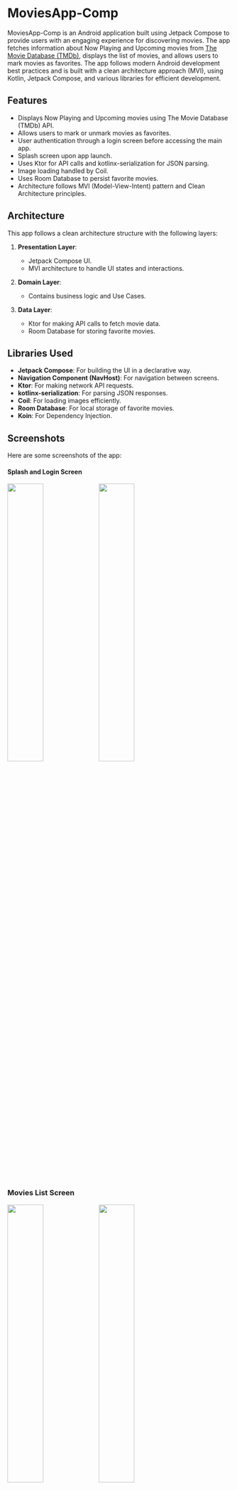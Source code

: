 # MoviesApp-Comp

MoviesApp-Comp is an Android application built using Jetpack Compose to provide users with an engaging experience for discovering movies. The app
fetches information about Now Playing and Upcoming movies from [The Movie Database (TMDb)](https://www.themoviedb.org/), displays the list of movies,
and allows users to mark movies as favorites. The app follows modern Android development best practices and is built with a clean architecture
approach (MVI), using Kotlin, Jetpack Compose, and various libraries for efficient development.

## Features

- Displays Now Playing and Upcoming movies using The Movie Database (TMDb) API.
- Allows users to mark or unmark movies as favorites.
- User authentication through a login screen before accessing the main app.
- Splash screen upon app launch.
- Uses Ktor for API calls and kotlinx-serialization for JSON parsing.
- Image loading handled by Coil.
- Uses Room Database to persist favorite movies.
- Architecture follows MVI (Model-View-Intent) pattern and Clean Architecture principles.

## Architecture

This app follows a clean architecture structure with the following layers:

1. **Presentation Layer**:
    - Jetpack Compose UI.
    - MVI architecture to handle UI states and interactions.

2. **Domain Layer**:
    - Contains business logic and Use Cases.

3. **Data Layer**:
    - Ktor for making API calls to fetch movie data.
    - Room Database for storing favorite movies.

## Libraries Used

- **Jetpack Compose**: For building the UI in a declarative way.
- **Navigation Component (NavHost)**: For navigation between screens.
- **Ktor**: For making network API requests.
- **kotlinx-serialization**: For parsing JSON responses.
- **Coil**: For loading images efficiently.
- **Room Database**: For local storage of favorite movies.
- **Koin**: For Dependency Injection.

## Screenshots

Here are some screenshots of the app:

#### Splash and Login Screen

<img src="screenshots/splash_screen.png" width="40%"/> <img src="screenshots/login_screen.png" width="40%"/>

### Movies List Screen

<img src="screenshots/movies_list_screen_1.png" width="40%"/> <img src="screenshots/movies_list_screen_2.png" width="40%"/>

### Movie Detail Screen

<img src="screenshots/movie_detail_screen_1.png" width="40%"/> <img src="screenshots/movie_detail_screen_2.png" width="40%"/>

### Favorite Movies

<img src="screenshots/favorite_movies.png" width="40%"/>

## Getting Started

### Prerequisites

Before running this project, ensure that you have the following installed:

- **Android Studio** (with the latest stable version)
- **JDK 11 or higher** installed
- **Gradle** (usually bundled with Android Studio)

### Installation

1. Clone the repository:

   ```bash
   git clone https://github.com/mik237/MoviesApp-Comp.git

2. Open the project in Android Studio.

3. Make sure you have the required API key for The Movie Database (TMDb):
    - Create an account on TMDb.
    - Generate an API key and add it to your project.
        - You can place it in the strings.xml or use it in your API calls directly.

4. Sync Gradle files and build the project.
5. Run the app on an emulator or real device.

### Screens & Navigation Flow

- **Splash Screen**: Displays briefly when the app starts, then navigates to the Login Screen.
- **Login Screen**: Allows users to authenticate (you can simulate login for testing).
- **Main Screen**: Displays a list of Now Playing and Upcoming Movies.
    - User can click on any movie item to navigate to the Movie Detail Screen.
- **Movie Detail Screen**: Displays detailed information about the selected movie.
    - Users can mark or unmark the movie as a favorite, which will be stored in the local Room Database.

### How It Works

1. Fetching Movies:
    - The app makes a request to The Movie Database API using Ktor and retrieves Now Playing and Upcoming movie lists.
    - These lists are then displayed in the Movies List screen.

2. Marking Favorites:
    - Users can mark any movie as a favorite. The app stores the movie in a local Room Database.
    - The movie is removed from the favorite list if the user unmarks it.

3. MVI Architecture:
    - The app uses the MVI (Model-View-Intent) architecture to separate UI, business logic, and state management.

4. Room Database:
    - Room is used to persist the favorite movies locally. When a movie is marked as a favorite, it gets inserted into the database and can be
      retrieved later.

## Contributing

Feel free to fork the repository, make changes, and create pull requests. Contributions are always welcome!

### Steps for contributing:

1. Fork the repository.
2. Clone your fork to your local machine.
3. Make your changes and commit them.
4. Push your changes to your forked repository.
5. Create a pull request for review.

License
This project is open source and available under the MIT License.

## Acknowledgements

- [The Movie Database API](https://www.themoviedb.org/) for providing the movie data.
- [Jetpack Compose](https://developer.android.com/jetpack/compose) for modern UI development.
- [Ktor](https://ktor.io/) for handling HTTP requests.
- [Coil](https://coil-kt.github.io/coil/) for efficient image loading.
- [Room Database](https://developer.android.com/training/data-storage/room) for local data persistence.
- [Koin](https://insert-koin.io/) for Dependency Injection in Kotlin.

